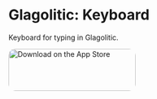# Glagolitic: Keyboard
Keyboard for typing in Glagolitic.

<a href="https://apps.apple.com/us/app/glagolitic-keyboard/id6444811224?itsct=apps_box_badge&amp;itscg=30200" style="display: inline-block; overflow: hidden; border-radius: 13px; width: 250px; height: 83px;"><img src="https://tools.applemediaservices.com/api/badges/download-on-the-app-store/white/en-us?size=250x83&amp;releaseDate=1670025600&h=86a68b33c9f3107e778b46968043eb2e" alt="Download on the App Store" style="border-radius: 13px; width: 250px; height: 83px;"></a>

